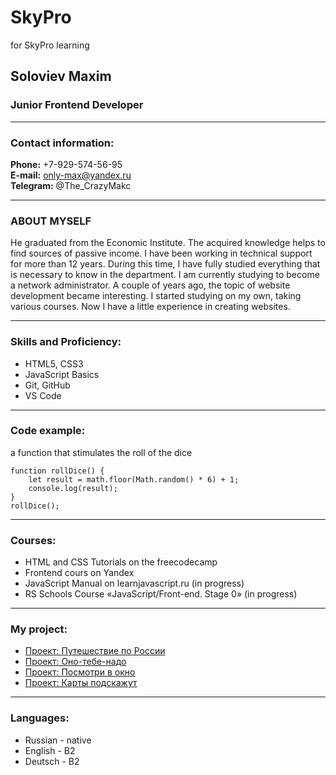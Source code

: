 # SkyPro
for SkyPro learning

## Soloviev Maxim


### Junior Frontend Developer

********************

### Contact information:

**Phone:** +7-929-574-56-95\
**E-mail:** only-max@yandex.ru\
**Telegram:** @The_CrazyMakc

****************************

### ABOUT MYSELF

He graduated from the Economic Institute. The acquired knowledge helps to find sources of passive income.
I have been working in technical support for more than 12 years. During this time, I have fully studied everything that is necessary to know in the department. I am currently studying to become a network administrator.
A couple of years ago, the topic of website development became interesting. I started studying on my own, taking various courses. Now I have a little experience in creating websites.

**********************

### Skills and Proficiency:
* HTML5, CSS3
* JavaScript Basics
* Git, GitHub
* VS Code

***********************

### Code example:
a function that stimulates the roll of the dice
``` 
function rollDice() {
    let result = math.floor(Math.random() * 6) + 1;
    console.log(result);
}
rollDice();
```

***************************

### Courses:
* HTML and CSS Tutorials on the freecodecamp
* Frontend cours on Yandex
* JavaScript Manual on learnjavascript.ru (in progress)
* RS Schools Course «JavaScript/Front-end. Stage 0» (in progress)

***************************

### My project:
* [Проект: Путешествие по России][Проект: Путешествие по России]
* [Проект: Оно-тебе-надо][Проект: Оно-тебе-надо]
* [Проект: Посмотри в окно][Проект: Посмотри в окно]
* [Проект: Карты подскажут][Проект: Карты подскажут]

************************

### Languages:
* Russian - native
* English - B2
* Deutsch - B2


[Проект: Путешествие по России]: https://thecrazymakc.github.io/russian-travel/ "Проект: Путешествие по России"
[Проект: Оно-тебе-надо]: https://thecrazymakc.github.io/ono-tebe-nado/ "Проект: Оно-тебе-надо"
[Проект: Посмотри в окно]: https://thecrazymakc.github.io/posmotri_v_okno/ "Проект: Посмотри в окно"
[Проект: Карты подскажут]: https://thecrazymakc.github.io/cards/ "Проект: Карты подскажут"
